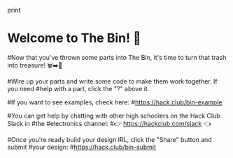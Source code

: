 print
# Welcome to The Bin! 🦝

#Now that you've thrown some parts into The Bin, it's time to turn that trash into treasure! 🗑️➡️💎

#Wire up your parts and write some code to make them work together. If you need
#help with a part, click the "?" above it.

#If you want to see examples, check here:
#https://hack.club/bin-example

#You can get help by chatting with other high schoolers on the Hack Club Slack in
#the #electronics channel:
#👉 https://hackclub.com/slack 👈

#Once you're ready build your design IRL, click the "Share" button and submit
#your design:
#https://hack.club/bin-submit
    